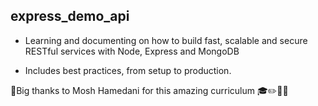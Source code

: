 ## express_demo_api

- Learning and documenting on how to build fast, scalable and secure RESTful services with Node, Express and MongoDB

- Includes best practices, from setup to production.

:pray:Big thanks to Mosh Hamedani for this amazing curriculum :mortar_board::pencil2::closed_book::tada:
